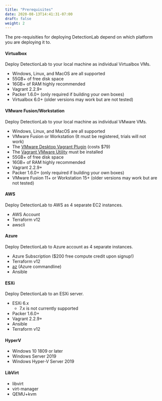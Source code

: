 ```yaml
---
title: "Prerequisites"
date: 2020-08-13T14:41:31-07:00
draft: false
weight: 2
---
```


The pre-requisities for deploying DetectionLab depend on which platform you are deploying it to.

#### Virtualbox

Deploy DetectionLab to your local machine as individual Virtualbox VMs.

* Windows, Linux, and MacOS are all supported
* 55GB+ of free disk space
* 16GB+ of RAM highly recommended
* Vagrant 2.2.9+
* Packer 1.6.0+ (only required if building your own boxes)
* Virtualbox 6.0+ (older versions may work but are not tested)

#### VMware Fusion/Workstation

Deploy DetectionLab to your local machine as individual VMware VMs.

* Windows, Linux, and MacOS are all supported
* VMware Fusion or Workstation (It must be registered, trials will not work)
* The [VMware Desktop Vagrant Plugin](https://www.vagrantup.com/vmware/#buy-now) (costs $79)
* The [Vagrant VMware Utility](https://www.vagrantup.com/docs/vmware/vagrant-vmware-utility.html) must be installed
* 55GB+ of free disk space
* 16GB+ of RAM highly recommended
* Vagrant 2.2.9+
* Packer 1.6.0+ (only required if building your own boxes)
* VMware Fusion 11+ or Workstation 15+ (older versions may work but are not tested)

#### AWS

Deploy DetectionLab to AWS as 4 separate EC2 instances.

* AWS Account
* Terraform v12
* awscli

#### Azure

Deploy DetectionLab to Azure account as 4 separate instances.

* Azure Subscription ($200 free compute credit upon signup!)
* Terraform v12
* [az](https://docs.microsoft.com/en-us/cli/azure/install-azure-cli?view=azure-cli-latest) (Azure commandline)
* Ansible

#### ESXi

Deploy DetectionLab to an ESXi server.

* ESXi 6.x
  * 7.x is not currently supported
* Packer 1.6.0+
* Vagrant 2.2.9+
* Ansible
* Terraform v12

#### HyperV

* Windows 10 1809 or later
* Windows Server 2019
* Windows Hyper-V Server 2019

#### LibVirt

* libvirt
* virt-manager
* QEMU+kvm
